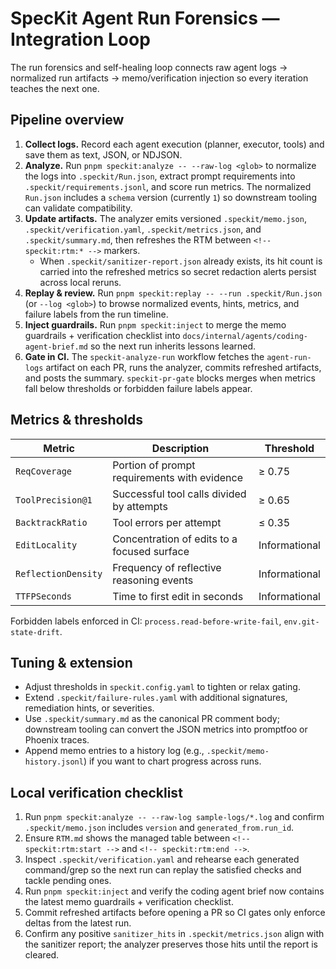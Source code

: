 # SpecKit Agent Run Forensics — Integration Loop

The run forensics and self-healing loop connects raw agent logs → normalized run artifacts → memo/verification injection so every iteration teaches the next one.

## Pipeline overview

1. **Collect logs.** Record each agent execution (planner, executor, tools) and save them as text, JSON, or NDJSON.
2. **Analyze.** Run `pnpm speckit:analyze -- --raw-log <glob>` to normalize the logs into `.speckit/Run.json`, extract prompt requirements into `.speckit/requirements.jsonl`, and score run metrics. The normalized `Run.json` includes a `schema` version (currently `1`) so downstream tooling can validate compatibility.
3. **Update artifacts.** The analyzer emits versioned `.speckit/memo.json`, `.speckit/verification.yaml`, `.speckit/metrics.json`, and `.speckit/summary.md`, then refreshes the RTM between `<!-- speckit:rtm:* -->` markers.
   - When `.speckit/sanitizer-report.json` already exists, its hit count is carried into the refreshed metrics so secret redaction alerts persist across local reruns.
4. **Replay & review.** Run `pnpm speckit:replay -- --run .speckit/Run.json` (or `--log <glob>`) to browse normalized events, hints, metrics, and failure labels from the run timeline.
5. **Inject guardrails.** Run `pnpm speckit:inject` to merge the memo guardrails + verification checklist into `docs/internal/agents/coding-agent-brief.md` so the next run inherits lessons learned.
6. **Gate in CI.** The `speckit-analyze-run` workflow fetches the `agent-run-logs` artifact on each PR, runs the analyzer, commits refreshed artifacts, and posts the summary. `speckit-pr-gate` blocks merges when metrics fall below thresholds or forbidden failure labels appear.

## Metrics & thresholds

| Metric | Description | Threshold |
| --- | --- | --- |
| `ReqCoverage` | Portion of prompt requirements with evidence | ≥ 0.75 |
| `ToolPrecision@1` | Successful tool calls divided by attempts | ≥ 0.65 |
| `BacktrackRatio` | Tool errors per attempt | ≤ 0.35 |
| `EditLocality` | Concentration of edits to a focused surface | Informational |
| `ReflectionDensity` | Frequency of reflective reasoning events | Informational |
| `TTFPSeconds` | Time to first edit in seconds | Informational |

Forbidden labels enforced in CI: `process.read-before-write-fail`, `env.git-state-drift`.

## Tuning & extension

- Adjust thresholds in `speckit.config.yaml` to tighten or relax gating.
- Extend `.speckit/failure-rules.yaml` with additional signatures, remediation hints, or severities.
- Use `.speckit/summary.md` as the canonical PR comment body; downstream tooling can convert the JSON metrics into promptfoo or Phoenix traces.
- Append memo entries to a history log (e.g., `.speckit/memo-history.jsonl`) if you want to chart progress across runs.

## Local verification checklist

1. Run `pnpm speckit:analyze -- --raw-log sample-logs/*.log` and confirm `.speckit/memo.json` includes `version` and `generated_from.run_id`.
2. Ensure `RTM.md` shows the managed table between `<!-- speckit:rtm:start -->` and `<!-- speckit:rtm:end -->`.
3. Inspect `.speckit/verification.yaml` and rehearse each generated command/grep so the next run can replay the satisfied checks and tackle pending ones.
4. Run `pnpm speckit:inject` and verify the coding agent brief now contains the latest memo guardrails + verification checklist.
5. Commit refreshed artifacts before opening a PR so CI gates only enforce deltas from the latest run.
6. Confirm any positive `sanitizer_hits` in `.speckit/metrics.json` align with the sanitizer report; the analyzer preserves those hits until the report is cleared.
